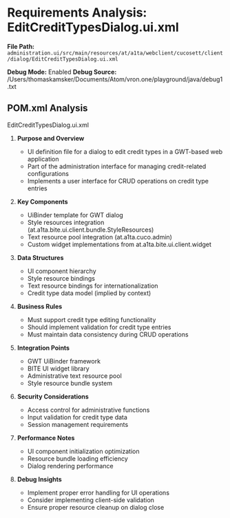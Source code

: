 # Requirements Analysis: EditCreditTypesDialog.ui.xml

**File Path:** `administration.ui/src/main/resources/at/a1ta/webclient/cucosett/client/dialog/EditCreditTypesDialog.ui.xml`

**Debug Mode:** Enabled
**Debug Source:** /Users/thomaskamsker/Documents/Atom/vron.one/playground/java/debug1.txt

## POM.xml Analysis

EditCreditTypesDialog.ui.xml

1. **Purpose and Overview**
   - UI definition file for a dialog to edit credit types in a GWT-based web application
   - Part of the administration interface for managing credit-related configurations
   - Implements a user interface for CRUD operations on credit type entries

2. **Key Components**
   - UiBinder template for GWT dialog
   - Style resources integration (at.a1ta.bite.ui.client.bundle.StyleResources)
   - Text resource pool integration (at.a1ta.cuco.admin)
   - Custom widget implementations from at.a1ta.bite.ui.client.widget

3. **Data Structures**
   - UI component hierarchy
   - Style resource bindings
   - Text resource bindings for internationalization
   - Credit type data model (implied by context)

4. **Business Rules**
   - Must support credit type editing functionality
   - Should implement validation for credit type entries
   - Must maintain data consistency during CRUD operations

5. **Integration Points**
   - GWT UiBinder framework
   - BITE UI widget library
   - Administrative text resource pool
   - Style resource bundle system

6. **Security Considerations**
   - Access control for administrative functions
   - Input validation for credit type data
   - Session management requirements

7. **Performance Notes**
   - UI component initialization optimization
   - Resource bundle loading efficiency
   - Dialog rendering performance

8. **Debug Insights**
   - Implement proper error handling for UI operations
   - Consider implementing client-side validation
   - Ensure proper resource cleanup on dialog close